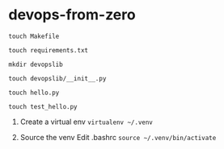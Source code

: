 # devops-from-zero

`touch Makefile`

`touch requirements.txt`

`mkdir devopslib`

`touch devopslib/__init__.py`

`touch hello.py`

`touch test_hello.py`

1. Create a virtual env 
`virtualenv ~/.venv`

2. Source the venv
Edit .bashrc 
`source ~/.venv/bin/activate`

